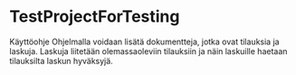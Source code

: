 # TestProjectForTesting

Käyttöohje
Ohjelmalla voidaan lisätä dokumentteja, jotka ovat tilauksia ja laskuja.
Laskuja liitetään olemassaoleviin tilauksiin ja näin laskuille haetaan 
tilauksilta laskun hyväksyjä. 
